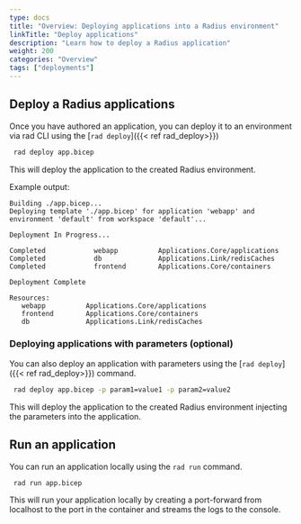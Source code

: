 ```yaml
---
type: docs
title: "Overview: Deploying applications into a Radius environment"
linkTitle: "Deploy applications"
description: "Learn how to deploy a Radius application"
weight: 200
categories: "Overview"
tags: ["deployments"]
---
```


## Deploy a Radius applications

Once you have authored an application, you can deploy it to an environment via rad CLI using the [`rad deploy`]({{< ref rad_deploy>}})

```bash
 rad deploy app.bicep
 ```
 This will deploy the application to the created Radius environment.

 Example output:

   ```
   Building ./app.bicep...
   Deploying template './app.bicep' for application 'webapp' and environment 'default' from workspace 'default'...

   Deployment In Progress... 

   Completed            webapp          Applications.Core/applications
   Completed            db              Applications.Link/redisCaches
   Completed            frontend        Applications.Core/containers

   Deployment Complete

   Resources:
      webapp          Applications.Core/applications
      frontend        Applications.Core/containers
      db              Applications.Link/redisCaches
   ```

### Deploying applications with parameters (optional)

You can also deploy an application with parameters using the [`rad deploy`]({{< ref rad_deploy>}}) command. 

```bash
 rad deploy app.bicep -p param1=value1 -p param2=value2
 ```

 This will deploy the application to the created Radius environment injecting the parameters into the application.


## Run an application

You can run an application locally using the `rad run` command. 

```bash
 rad run app.bicep
 ```

 This will run your application locally by creating a port-forward from localhost to the port in the container and streams the logs to the console.